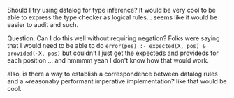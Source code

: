
Should I try using datalog for type inference?
It would be very cool to be able to express the type checker as logical rules...
seems like it would be easier to audit and such.

Question: Can I do this well without requiring negation?
Folks were saying that I would need to be able to do `error(pos) :- expected(X, pos) & provided(~X, pos)`
but couldn't I just get the expecteds and provideds for each position ... and 
hmmmm
yeah I don't know how that would work.

also, is there a way to establish a correspondence between datalog rules and a ~reasonaby performant imperative implementation?
like that would be cool.


